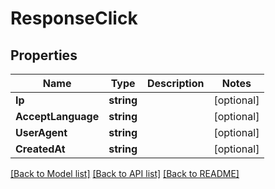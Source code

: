 # ResponseClick

## Properties

Name | Type | Description | Notes
------------ | ------------- | ------------- | -------------
**Ip** | **string** |  | [optional] 
**AcceptLanguage** | **string** |  | [optional] 
**UserAgent** | **string** |  | [optional] 
**CreatedAt** | **string** |  | [optional] 

[[Back to Model list]](../README.md#documentation-for-models) [[Back to API list]](../README.md#documentation-for-api-endpoints) [[Back to README]](../README.md)


